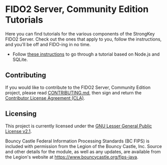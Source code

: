 # FIDO2 Server, Community Edition Tutorials

Here you can find tutorials for the various components of the StrongKey FIDO2 Server. Check out the ones that apply to you, follow the instructions, and you'll be off and FIDO-ing in no time.

* Follow [these instructions](node/SKFS_Tutorial.md) to go through a tutorial based on Node.js and SQLite.

## Contributing
If you would like to contribute to the FIDO2 Server, Community Edition project, please read [CONTRIBUTING.md](CONTRIBUTING.md), then sign and return the [Contributor License Agreement (CLA)](https://cla-assistant.io/StrongKey/fido2).

## Licensing
This project is currently licensed under the [GNU Lesser General Public License v2.1](LICENSE).

Bouncy Castle Federal Information Processing Standards (BC FIPS) is included with permission from the Legion of the Bouncy Castle, Inc. Source and other details for the module, as well as any updates, are available from the Legion's website at https://www.bouncycastle.org/fips-java.
